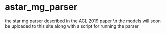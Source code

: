 # astar_mg_parser
the star mg parser described in the ACL 2019 paper \n
the models will soon be uploaded to this site along with a script for running the parser
